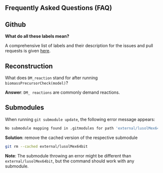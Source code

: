 Frequently Asked Questions (FAQ)
--------------------------------

## Github

**What do all these labels mean?**

A comprehensive list of labels and their description for the issues and pull requests is given [here](https://github.com/opencobra/cobratoolbox/blob/master/.github/guides/LABELS.md).

## Reconstruction

What does `DM_reaction` stand for after running `biomassPrecursorCheck(model)`?

**Answer**: `DM_ reactions` are commonly demand reactions.

## Submodules

When running `git submodule update`, the following error message appears:

```bash
No submodule mapping found in .gitmodules for path 'external/lusolMex64bit'
```

**Solution**: remove the cached version of the respective submodule
```bash
git rm --cached external/lusolMex64bit
```

**Note**: The submodule throwing an error might be different than `external/lusolMex64bit`, but the command should work with any submodule.
